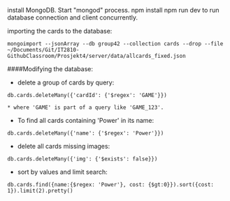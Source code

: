 install MongoDB. Start "mongod" process.
npm install
npm run dev to run database connection and client concurrently.

importing the cards to the database:
```
mongoimport --jsonArray --db group42 --collection cards --drop --file ~/Documents/Git/IT2810-GithubClassroom/Prosjekt4/server/data/allcards_fixed.json
```

####Modifying the database:
* delete a group of cards by query:
```
db.cards.deleteMany({'cardId': {'$regex': 'GAME'}})
```

	* where 'GAME' is part of a query like 'GAME_123'.

* To find all cards containing 'Power' in its name:
```
db.cards.deleteMany({'name': {'$regex': 'Power'}})
```
* delete all cards missing images:
```
db.cards.deleteMany({'img': {'$exists': false}})
```
* sort by values and limit search:
```
db.cards.find({name:{$regex: 'Power'}, cost: {$gt:0}}).sort({cost: 1}).limit(2).pretty()
```

